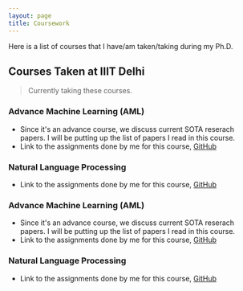 ```yaml
---
layout: page
title: Coursework
---
```


Here is a list of courses that I have/am taken/taking during my Ph.D. 

## Courses Taken at IIIT Delhi


> Currently taking these courses.
### Advance Machine Learning (AML)
+ Since it's an advance course, we discuss current SOTA reserach papers. I will be putting up the list of papers I read in this course.
+ Link to the assignments done by me for this course, [GitHub](https://github.com/raotnameh/AML_Course)
### Natural Language Processing
+ Link to the assignments done by me for this course, [GitHub](https://github.com/raotnameh/NLP_LECTURE)


>
### Advance Machine Learning (AML)
+ Since it's an advance course, we discuss current SOTA reserach papers. I will be putting up the list of papers I read in this course.
+ Link to the assignments done by me for this course, [GitHub](https://github.com/raotnameh/AML_Course)    
### Natural Language Processing
+ Link to the assignments done by me for this course, [GitHub](https://github.com/raotnameh/NLP_LECTURE)

<!-- 
## Teaching Assistantship at IIIT Delhi -->

<!---## Courses Taken in Personal Time
#### (Ongoing) [Probablistic Machine Learning, Tübingen Machine Learning](https://www.youtube.com/playlist?list=PL05umP7R6ij1tHaOFY96m5uX3J21a6yNd)

#### [Mathematics of Machine Learning Summer School](http://mathofml.cs.washington.edu/) (Ongoing) -->